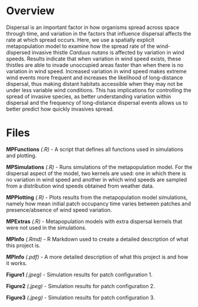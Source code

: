 # Overview

Dispersal is an important factor in how organisms spread across space through time, and variation in the factors that influence dispersal affects the rate at which spread occurs. Here, we use a spatially explicit metapopulation model to examine how the spread rate of the wind-dispersed invasive thistle *Carduus nutans* is affected by variation in wind speeds. Results indicate that when variation in wind speed exists, these thistles are able to invade unoccupied areas faster than when there is no variation in wind speed. Increased variation in wind speed makes extreme wind events more frequent and increases the likelihood of long-distance dispersal, thus making distant habitats accessible when they may not be under less variable wind conditions. This has implications for controlling the spread of invasive species, as better understanding variation within dispersal and the frequency of long-distance dispersal events allows us to better predict how quickly invasives spread.

# Files

**MPFunctions** *(.R)* - A script that defines all functions used in simulations and plotting.

**MPSimulations** *(.R)* - Runs simulations of the metapopulation model. For the dispersal aspect of the model, two kernels are used: one in which there is no variation in wind speed and another in which wind speeds are sampled from a distribution wind speeds obtained from weather data.

**MPPlotting** *(.R)* - Plots results from the metapopulation model simulations, namely how mean initial patch occupancy time varies between patches and presence/absence of wind speed variation.

**MPExtras** *(.R)* - Metapopulation models with extra dispersal kernels that were not used in the simulations.

**MPInfo** *(.Rmd)* - R Markdown used to create a detailed description of what this project is.

**MPInfo** *(.pdf)* - A more detailed description of what this project is and how it works.

**Figure1** *(.jpeg)* - Simulation results for patch configuration 1.

**Figure2** *(.jpeg)* - Simulation results for patch configuration 2.

**Figure3** *(.jpeg)* - Simulation results for patch configuration 3.
